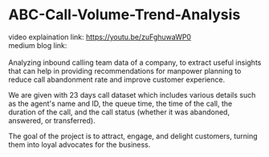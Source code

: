 # ABC-Call-Volume-Trend-Analysis
video explaination link: https://youtu.be/zuFghuwaWP0
<br> medium blog link: 
<br>
<br>
Analyzing inbound calling team data of a company, to extract useful insights that can help in providing recommendations for manpower planning to reduce call abandonment rate and improve customer experience.

We are given with 23 days call dataset which includes various details such as the agent's name and ID, the queue time, the time of the call, the duration of the call, and the call status (whether it was abandoned, answered, or transferred).

The goal of the project is to attract, engage, and delight customers, turning them into loyal advocates for the business.
